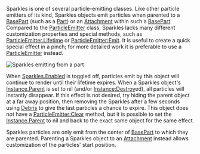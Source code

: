 Sparkles is one of several particle-emitting classes. Like other particle emitters of its kind, Sparkles objects emit particles when parented to a [BasePart](https://developer.roblox.com/en-us/api-reference/class/BasePart) (such as a [Part](https://developer.roblox.com/en-us/api-reference/class/Part)) or an [Attachment](https://developer.roblox.com/en-us/api-reference/class/Attachment) within such a [BasePart](https://developer.roblox.com/en-us/api-reference/class/BasePart). Compared to the [ParticleEmitter](https://developer.roblox.com/en-us/api-reference/class/ParticleEmitter) class, Sparkles lacks many different customization properties and special methods, such as [ParticleEmitter.Lifetime](https://developer.roblox.com/en-us/api-reference/property/ParticleEmitter/Lifetime) or [ParticleEmitter:Emit](https://developer.roblox.com/en-us/api-reference/function/ParticleEmitter/Emit). It is useful to create a quick special effect in a pinch; for more detailed work it is preferable to use a [ParticleEmitter](https://developer.roblox.com/en-us/api-reference/class/ParticleEmitter) instead.

![Sparkles emitting from a part](https://developer.roblox.com/assets/bltb4fd95f7dbbb308a/Sparkles.png)

When [Sparkles.Enabled](https://developer.roblox.com/en-us/api-reference/property/Sparkles/Enabled) is toggled off, particles emit by this object will continue to render until their lifetime expires. When a Sparkles object's [Instance.Parent](https://developer.roblox.com/en-us/api-reference/property/Instance/Parent) is set to nil (and/or [Instance:Destroy](https://developer.roblox.com/en-us/api-reference/function/Instance/Destroy)ed), all particles will instantly disappear. If this effect is not desired, try hiding the parent object at a far away position, then removing the Sparkles after a few seconds using [Debris](https://developer.roblox.com/en-us/api-reference/class/Debris) to give the last particles a chance to expire. This object does not have a [ParticleEmitter:Clear](https://developer.roblox.com/en-us/api-reference/function/ParticleEmitter/Clear) method, but it is possible to set the [Instance.Parent](https://developer.roblox.com/en-us/api-reference/property/Instance/Parent) to nil and back to the exact same object for the same effect.

Sparkles particles are only emit from the center of [BasePart](https://developer.roblox.com/en-us/api-reference/class/BasePart) to which they are parented. Parenting a Sparkles object to an [Attachment](https://developer.roblox.com/en-us/api-reference/class/Attachment) instead allows customization of the particles' start position.